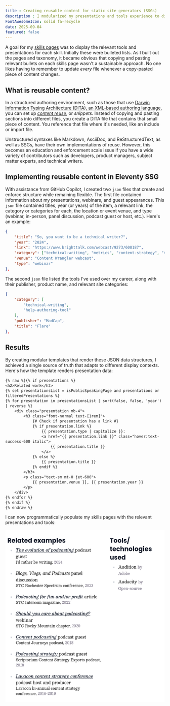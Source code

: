 ```yaml
---
title : Creating reusable content for static site generators (SSGs)
description : I modularized my presentations and tools experience to display them in the right place at the right time&mdash;a major tenet of content strategy.
FontAwesomeIcon: solid fa-recycle
date: 2025-09-04
featured: false
---
```


A goal for my [skills pages](/skills) was to display the relevant tools and presentations for each skill. Initially these were bulleted lists. As I built out the pages and taxonomy, it became obvious that copying and pasting relevant bullets on each skills page wasn't a sustainable approach. No one likes having to remember to update *every* file whenever a copy-pasted piece of content changes.
## What is reusable content?

In a structured authoring environment, such as those that use [Darwin Information Typing Architecture (DITA), an XML-based authoring language](https://en.wikipedia.org/wiki/Darwin_Information_Typing_Architecture), you can set up [*content reuse*](https://www.oxygenxml.com/doc/versions/27.1/ug-editor/topics/eppo-pathfinder-reuse.html), or *snippets*. Instead of copying and pasting sections into different files, you create a DITA file that contains that small piece of content. You reference that file where it's needed, like an include or import file.

Unstructured syntaxes like Markdown, AsciiDoc, and ReStructuredText, as well as SSGs, have their own implementations of reuse. However, this becomes an education and enforcement scale issue if you have a wide variety of contributors such as developers, product managers, subject matter experts, and technical writers.

## Implementing reusable content in Eleventy SSG

With assistance from GitHub Copilot, I created two `json` files that create and enforce structure while remaining flexible. The first file contained information about my presentations, webinars, and guest appearances. This `json` file contained titles, year (or years) of the item, a relevant link, the category or categories for each, the location or event venue, and type (webinar, in-person, panel discussion, podcast guest or host, etc.). Here's an example:

```json
{
    "title": "So, you want to be a technical writer?",
    "year": "2024",
    "link": "https://www.brighttalk.com/webcast/9273/608187",
    "category": ["technical-writing", "metrics", "content-strategy", "marketing"],
    "venue": "Content Wrangler webcast",
    "type": "webinar"
},
```

The second `json` file listed the tools I've used over my career, along with their publisher, product name, and relevant site categories:

```json
{
    "category": [
        "technical-writing",
        "help-authoring-tool"
    ],
    "publisher": "MadCap",
    "title": "Flare"
},
```

## Results

By creating modular templates that render these JSON data structures, I achieved a single source of truth that adapts to different display contexts. Here's how the template renders presentation data:

```markup
{% raw %}{% if presentations %}
<h2>Related work</h2>
{% set presentationsList = isPublicSpeakingPage and presentations or filteredPresentations %}
{% for presentation in presentationsList | sort(false, false, 'year') | reverse %}
    <div class="presentation mb-4">
        <h3 class="font-normal text-[1rem]">
            {# Check if presentation has a link #}
            {% if presentation.link %}
                {{ presentation.type | capitalize }}:
                <a href="{{ presentation.link }}" class="hover:text-success-600 italic">
                    {{ presentation.title }}
                </a>
            {% else %}
                {{ presentation.title }}
            {% endif %}
        </h3>
        <p class="text-sm mt-0 jet-600">
            {{ presentation.venue }}, {{ presentation.year }}
        </p>
    </div>
{% endfor %}
{% endif %}
{% endraw %}
```

I can now programmatically populate my skills pages with the relevant presentations and tools:

![Screen shot of relevant tools and presentations displayed on a web page](/assets/images/programmatic-columns.png)
